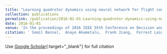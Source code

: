 ```yaml
---
title: "Learning quadrotor dynamics using neural network for flight control"
collection: publications
permalink: /publication/2016-01-01-Learning-quadrotor-dynamics-using-neural-network-for-flight-control
date: 2016-01-01
venue: 'In the proceedings of 2016 IEEE 55th Conference on Decision and Control (CDC)'
citation: ' Somil Bansal,  Anayo Akametalu,  Frank Jiang,  Forrest Laine,  Claire Tomlin, &quot;Learning quadrotor dynamics using neural network for flight control.&quot; In the proceedings of 2016 IEEE 55th Conference on Decision and Control (CDC), 2016.'
---
```

Use [Google Scholar](https://scholar.google.com/scholar?q=Learning+quadrotor+dynamics+using+neural+network+for+flight+control){:target="_blank"} for full citation